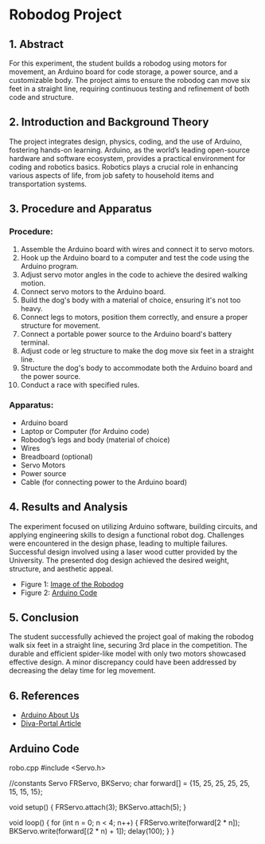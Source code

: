 # Robodog Project

## 1. Abstract

For this experiment, the student builds a robodog using motors for movement, an Arduino board for code storage, a power source, and a customizable body. The project aims to ensure the robodog can move six feet in a straight line, requiring continuous testing and refinement of both code and structure.

## 2. Introduction and Background Theory

The project integrates design, physics, coding, and the use of Arduino, fostering hands-on learning. Arduino, as the world’s leading open-source hardware and software ecosystem, provides a practical environment for coding and robotics basics. Robotics plays a crucial role in enhancing various aspects of life, from job safety to household items and transportation systems.

## 3. Procedure and Apparatus

### Procedure:

1. Assemble the Arduino board with wires and connect it to servo motors.
2. Hook up the Arduino board to a computer and test the code using the Arduino program.
3. Adjust servo motor angles in the code to achieve the desired walking motion.
4. Connect servo motors to the Arduino board.
5. Build the dog's body with a material of choice, ensuring it's not too heavy.
6. Connect legs to motors, position them correctly, and ensure a proper structure for movement.
7. Connect a portable power source to the Arduino board's battery terminal.
8. Adjust code or leg structure to make the dog move six feet in a straight line.
9. Structure the dog's body to accommodate both the Arduino board and the power source.
10. Conduct a race with specified rules.

### Apparatus:

- Arduino board
- Laptop or Computer (for Arduino code)
- Robodog’s legs and body (material of choice)
- Wires
- Breadboard (optional)
- Servo Motors
- Power source
- Cable (for connecting power to the Arduino board)

## 4. Results and Analysis

The experiment focused on utilizing Arduino software, building circuits, and applying engineering skills to design a functional robot dog. Challenges were encountered in the design phase, leading to multiple failures. Successful design involved using a laser wood cutter provided by the University. The presented dog design achieved the desired weight, structure, and aesthetic appeal.

- Figure 1: [Image of the Robodog](link-to-image1.png)
- Figure 2: [Arduino Code](link-to-image2.png)

## 5. Conclusion

The student successfully achieved the project goal of making the robodog walk six feet in a straight line, securing 3rd place in the competition. The durable and efficient spider-like model with only two motors showcased effective design. A minor discrepancy could have been addressed by decreasing the delay time for leg movement.

## 6. References

- [Arduino About Us](https://www.arduino.cc/en/Main/AboutUs)
- [Diva-Portal Article](https://www.diva-portal.org/smash/get/diva2:646174/FULLTEXT01.pdf)

## Arduino Code

robo.cpp
#include <Servo.h>

//constants
Servo FRServo, BKServo;
char forward[] = {15, 25, 25, 25, 25, 15, 15, 15};

void setup()
{
   FRServo.attach(3);
   BKServo.attach(5);
}

void loop()
{
  for (int n = 0; n < 4; n++)
  {
    FRServo.write(forward[2 * n]);
    BKServo.write(forward[(2 * n) + 1]);
    delay(100);
  }
}
